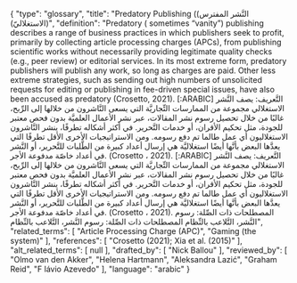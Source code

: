 {
    "type": "glossary",
    "title": "Predatory Publishing ((النَّشر المفترس (الاستغلاليّ)",
    "definition": "Predatory ( sometimes “vanity”) publishing describes a range of business practices in which publishers seek to profit, primarily by collecting article processing charges (APCs), from publishing scientific works without necessarily providing legitimate quality checks (e.g., peer review) or editorial services. In its most extreme form, predatory publishers will publish any work, so long as charges are paid. Other less extreme strategies, such as sending out high numbers of unsolicited requests for editing or publishing in fee-driven special issues, have also been accused as predatory (Crosetto, 2021). [:ARABIC] التَّعريف: يصف النَّشر الاستغلالي مجموعة من الممارسات التِّجاريَّة التي يسعى النَّاشرون من خلالها إلى الرِّبح، غالبًا من خلال تحصيل رسوم نشر المقالات، عبر نشر الأعمال العلميَّة بدون فحص معتبر للجودة، مثل تحكيم الأقران، أو خدمات التَّحرير. في أكثر أشكاله تطرفًا، ينشر النَّاشرون الاستغلاليون أي عمل طالما تم دفع رسومه. ومن الاستراتيجيات الأخرى الأقل تطرفًا التي يعدَّها البعض بأنَّها أيضًا استغلاليَّة هي إرسال أعداد كبيرة من الطَّلبات للتَّحرير، أو النَّشر في أعداد خاصّة مدفوعة الأجر. (Crosetto ، 2021). [:ARABIC] التَّعريف: يصف النَّشر الاستغلالي مجموعة من الممارسات التِّجاريَّة التي يسعى النَّاشرون من خلالها إلى الرِّبح، غالبًا من خلال تحصيل رسوم نشر المقالات، عبر نشر الأعمال العلميَّة بدون فحص معتبر للجودة، مثل تحكيم الأقران، أو خدمات التَّحرير. في أكثر أشكاله تطرفًا، ينشر النَّاشرون الاستغلاليون أي عمل طالما تم دفع رسومه. ومن الاستراتيجيات الأخرى الأقل تطرفًا التي يعدَّها البعض بأنَّها أيضًا استغلاليَّة هي إرسال أعداد كبيرة من الطَّلبات للتَّحرير، أو النَّشر في أعداد خاصّة مدفوعة الأجر. (Crosetto ، 2021). المصطلحات ذات الصِّلة: رسوم النَّشر، التَّلاعب بالنِّظام المصطلحات ذات الصِّلة: رسوم النَّشر، التَّلاعب بالنِّظام",
    "related_terms": [
        "Article Processing Charge (APC)",
        "Gaming (the system)"
    ],
    "references": [
        "Crosetto (2021); Xia et al. (2015)"
    ],
    "alt_related_terms": [
        null
    ],
    "drafted_by": [
        "Nick Ballou"
    ],
    "reviewed_by": [
        "Olmo van den Akker",
        "Helena Hartmann",
        "Aleksandra Lazić",
        "Graham Reid",
        "F lávio Azevedo"
    ],
    "language": "arabic"
}